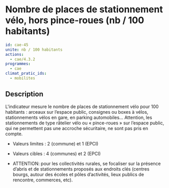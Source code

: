 # Nombre de places de stationnement vélo, hors pince-roues (nb / 100 habitants)
```yaml
id: cae-45
unite: nb / 100 habitants
actions:
  - cae/4.3.2
programmes:
  - cae
climat_pratic_ids:
  - mobilites
```
## Description
L'indicateur mesure le nombre de places de stationnement vélo pour 100 habitants : arceaux sur l’espace public, consignes ou boxes à vélos, stationnements vélos en gare, en parking automobiles... Attention, les stationnements de type râtelier vélo ou « pince-roues » sur l’espace public, qui ne permettent pas une accroche sécuritaire, ne sont pas pris en compte.

- Valeurs limites : 2 (commune) et 1 (EPCI)

- Valeurs cibles : 4 (communes) et 2 (EPCI)

- ATTENTION: pour les collectivités rurales, se focaliser sur la présence d’abris et de stationnements proposés aux endroits clés (centres bourgs, autour des écoles et pôles d’activités, lieux publics de rencontre, commerces, etc).




